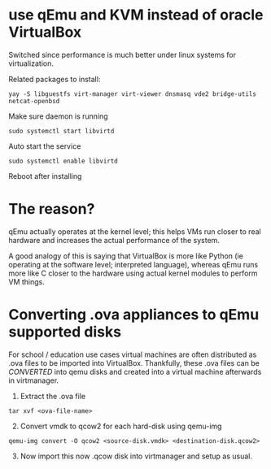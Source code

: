 # use qEmu and KVM instead of oracle VirtualBox

Switched since performance is much better under linux systems for virtualization.

Related packages to install:

```
yay -S libguestfs virt-manager virt-viewer dnsmasq vde2 bridge-utils netcat-openbsd
```

Make sure daemon is running

```
sudo systemctl start libvirtd
```

Auto start the service

```
sudo systemctl enable libvirtd
```

Reboot after installing

# The reason?

qEmu actually operates at the kernel level; this helps VMs run closer to real hardware and increases the actual performance of the system.

A good analogy of this is saying that VirtualBox is more like Python (ie operating at the software level; interpreted language), whereas qEmu runs more like C closer to the hardware using actual kernel modules to perform VM things.

# Converting .ova appliances to qEmu supported disks

For school / education use cases virtual machines are often distributed as .ova files to be imported into VirtualBox. Thankfully, these .ova files can be _CONVERTED_ into qemu disks and created into a virtual machine afterwards in virtmanager.

1. Extract the .ova file

```
tar xvf <ova-file-name>
```

2. Convert vmdk to qcow2 for each hard-disk using qemu-img

```
qemu-img convert -O qcow2 <source-disk.vmdk> <destination-disk.qcow2>
```

3. Now import this now .qcow disk into virtmanager and setup as usual.
